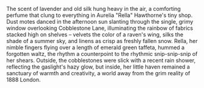 The scent of lavender and old silk hung heavy in the air, a comforting perfume that clung to everything in Aurelia "Rella" Hawthorne's tiny shop.  Dust motes danced in the afternoon sun slanting through the single, grimy window overlooking Cobblestone Lane, illuminating the rainbow of fabrics stacked high on shelves – velvets the color of a raven's wing, silks the shade of a summer sky, and linens as crisp as freshly fallen snow.  Rella, her nimble fingers flying over a length of emerald green taffeta, hummed a forgotten waltz, the rhythm a counterpoint to the rhythmic snip-snip-snip of her shears.  Outside, the cobblestones were slick with a recent rain shower, reflecting the gaslight's hazy glow, but inside, her little haven remained a sanctuary of warmth and creativity, a world away from the grim reality of 1888 London.
